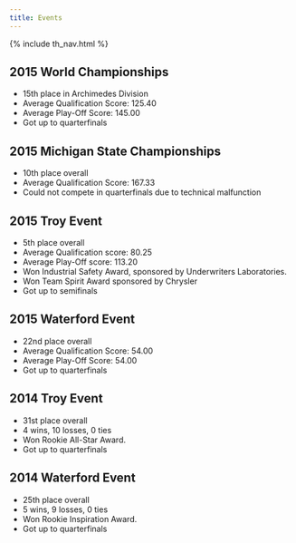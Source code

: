 ```yaml
---
title: Events
---
```

{% include th_nav.html %}

## 2015 World Championships

* 15th place in Archimedes Division
* Average Qualification Score: 125.40
* Average Play-Off Score: 145.00
* Got up to quarterfinals

## 2015 Michigan State Championships

* 10th place overall
* Average Qualification Score: 167.33 
* Could not compete in quarterfinals due to technical malfunction

## 2015 Troy Event
	
* 5th place overall
* Average Qualification score: 80.25
* Average Play-Off score: 113.20
* Won Industrial Safety Award, sponsored by Underwriters Laboratories.
* Won Team Spirit Award sponsored by Chrysler
* Got up to semifinals	

## 2015 Waterford Event
	
* 22nd place overall
* Average Qualification Score: 54.00
* Average Play-Off Score: 54.00
* Got up to quarterfinals

## 2014 Troy Event
	
* 31st place overall
* 4 wins, 10 losses, 0 ties
* Won Rookie All-Star Award.
* Got up to quarterfinals

## 2014 Waterford Event

* 25th place overall
* 5 wins, 9 losses, 0 ties
* Won Rookie Inspiration Award.
* Got up to quarterfinals
	

